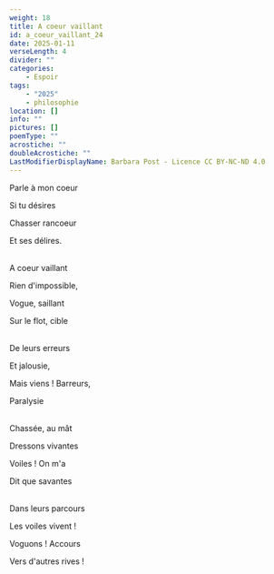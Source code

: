 ```yaml
---
weight: 18
title: A coeur vaillant
id: a_coeur_vaillant_24
date: 2025-01-11
verseLength: 4
divider: ""
categories:
    - Espoir
tags:
    - "2025"
    - philosophie
location: []
info: ""
pictures: []
poemType: ""
acrostiche: ""
doubleAcrostiche: ""
LastModifierDisplayName: Barbara Post - Licence CC BY-NC-ND 4.0
---
```

Parle à mon coeur

Si tu désires

Chasser rancoeur

Et ses délires.

 \
A coeur vaillant

Rien d'impossible,

Vogue, saillant

Sur le flot, cible

 \
De leurs erreurs

Et jalousie,

Mais viens ! Barreurs,

Paralysie

 \
Chassée, au mât

Dressons vivantes

Voiles ! On m'a

Dit que savantes

 \
Dans leurs parcours

Les voiles vivent !

Voguons ! Accours

Vers d'autres rives !
